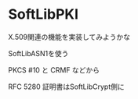 # SoftLibPKI

X.509関連の機能を実装してみようかな

SoftLibASN1を使う

PKCS #10 と CRMF などから

RFC 5280 証明書はSoftLibCrypt側に
